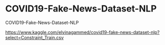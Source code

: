 # COVID19-Fake-News-Dataset-NLP
COVID19-Fake-News-Dataset-NLP

https://www.kaggle.com/elvinagammed/covid19-fake-news-dataset-nlp?select=Constraint_Train.csv
